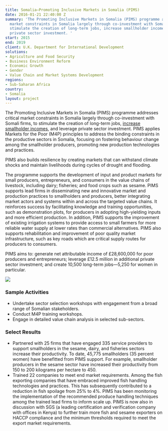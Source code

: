 ```yaml
---
title: Somalia—Promoting Inclusive Markets in Somalia (PIMS)
date: 2016-01-21 22:40:00 Z
summary: 'The Promoting Inclusive Markets in Somalia (PIMS) programme addresses critical
  market constraints in Somalia largely through co-investment with Somali firms, to
  stimulate the creation of long-term jobs, increase smallholder incomes, and leverage
  private sector investment. '
start: 2015
end: 2019
client: U.K. Department for International Development
solutions:
- Agriculture and Food Security
- Business Environment Reform
- Economic Growth
- Gender
- Value Chain and Market Systems Development
regions:
- Sub-Saharan Africa
country:
- Somalia
layout: project
---
```


The Promoting Inclusive Markets in Somalia (PIMS) programme addresses critical market constraints in Somalia largely through co-investment with Somali firms, to stimulate the creation of long-term jobs, [increase smallholder incomes](http://dai-global-developments.com/articles/discreetly-discovering-pathways-to-economic-growth-in-somalia/), and leverage private sector investment. PIMS applies Markets for the Poor (M4P) principles to address the binding constraints in the productive sectors in Somalia, focusing on fostering behaviour change among the smallholder producers, promoting new production technologies and practices. 

PIMS also builds resilience by creating markets that can withstand climate shocks and maintain livelihoods during cycles of drought and flooding.   

The programme supports the development of input and product markets for small producers, entrepreneurs, and consumers in the value chains of livestock, including dairy; fisheries; and food crops such as sesame. PIMS supports lead firms in disseminating new and innovative market and production practices to smallholders and producers, better integrating market actors and systems within and across the targeted value chains. It reinforces success by facilitating knowledge and training opportunities, such as demonstration plots, for producers in adopting high-yielding inputs and more efficient production. In addition, PIMS supports the improvement of existing irrigation systems to provide access to small farmers for more reliable water supply at lower rates than commercial alternatives. PIMS also supports rehabilitation and improvement of poor quality market infrastructure, such as key roads which are critical supply routes for producers to consumers.

PIMS aims to: generate net attributable income of £28,600,000 for poor producers and entrepreneurs; leverage £12.5 million in additional private sector investment; and create 10,500 long-term jobs—5,250 for women in particular. 

![][1]

###  Sample Activities

* Undertake sector selection workshops with engagement from a broad range of Somalian stakeholders.
* Conduct M4P training workshops.
* Engage in detailed value chain analysis in selected sub-sectors.

### Select Results

* Partnered with 25 firms that have engaged 335 service providers to support smallholders in the sesame, dairy, and fisheries sectors increase their productivity. To date, 45,775 smallholders (35 percent women) have benefitted from PIMS support. For example, smallholder producers in the sesame sector have increased their productivity from 150 to 200 kilograms per hectare to 450.
* Trained 22 companies to meet end market requirements. Among the fish exporting companies that have embraced improved fish handling technologies and practices. This has subsequently contributed to a reduction in fish spoilage from 25% to 4%. PIMS has been monitoring the implementation of the recommended produce handling techniques among the trained lead firms to inform scale up. PIMS is now also in discussion with SGS (a leading certification and verification company with offices in Kenya) to further train more fish and sesame exporters on HACCP compliance and the minimum thresholds required to meet the export market requirements.  


[1]: https://assetify-dai.com/projects/PIMS.jpg
